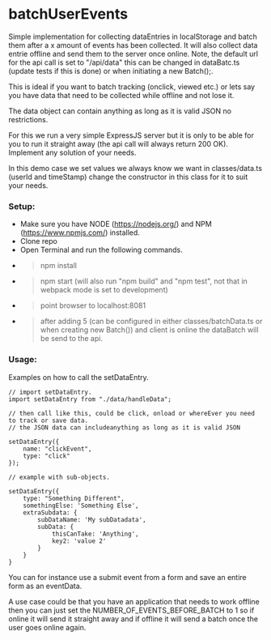 # batchUserEvents
Simple implementation for collecting dataEntries in localStorage and batch them after a x amount of events has been collected. It will also collect data entrie offline and send them to the server once online. Note, the default url for the api call is set to "/api/data" this can be changed in dataBatc.ts (update tests if this is done) or when initiating a new Batch();.

This is ideal if you want to batch tracking (onclick, viewed etc.) or lets say you have data that need to be collected while offline and not lose it.

The data object can contain anything as long as it is valid JSON no restrictions.

For this we run a very simple ExpressJS server but it is only to be able for you to run it straight away (the api call will always return 200 OK). Implement any solution of your needs.

In this demo case we set values we always know we want in classes/data.ts (userId and timeStamp) change the constructor in this class for it to suit your needs.

### Setup:
- Make sure you have NODE (https://nodejs.org/) and NPM (https://www.npmjs.com/) installed.
- Clone repo
- Open Terminal and run the following commands.
- > npm install
- > npm start (will also run "npm build" and "npm test", not that in webpack mode is set to development)
- > point browser to localhost:8081
- > after adding 5 (can be configured in either classes/batchData.ts or when creating new Batch()) and client is online the dataBatch will be send to the api.

### Usage:
Examples on how to call the setDataEntry.
```
// import setDataEntry.
import setDataEntry from "./data/handleData";

// then call like this, could be click, onload or whereEver you need to track or save data.
// the JSON data can includeanything as long as it is valid JSON 

setDataEntry({
    name: "clickEvent",
    type: "click"
});

// example with sub-objects.

setDataEntry({
    type: "Something Different",
    somethingElse: 'Something Else',
    extraSubdata: {
        subDataName: 'My subDatadata',
        subData: {
            thisCanTake: 'Anything',
            key2: 'value 2'
        }
    }    
}

```
You can for instance use a submit event from a form and save an entire form as an eventData.

A use case could be that you have an application that needs to work offline then you can just set the NUMBER_OF_EVENTS_BEFORE_BATCH to 1 so if online it will send it straight away and if offline it will send a batch once the user goes online again.
